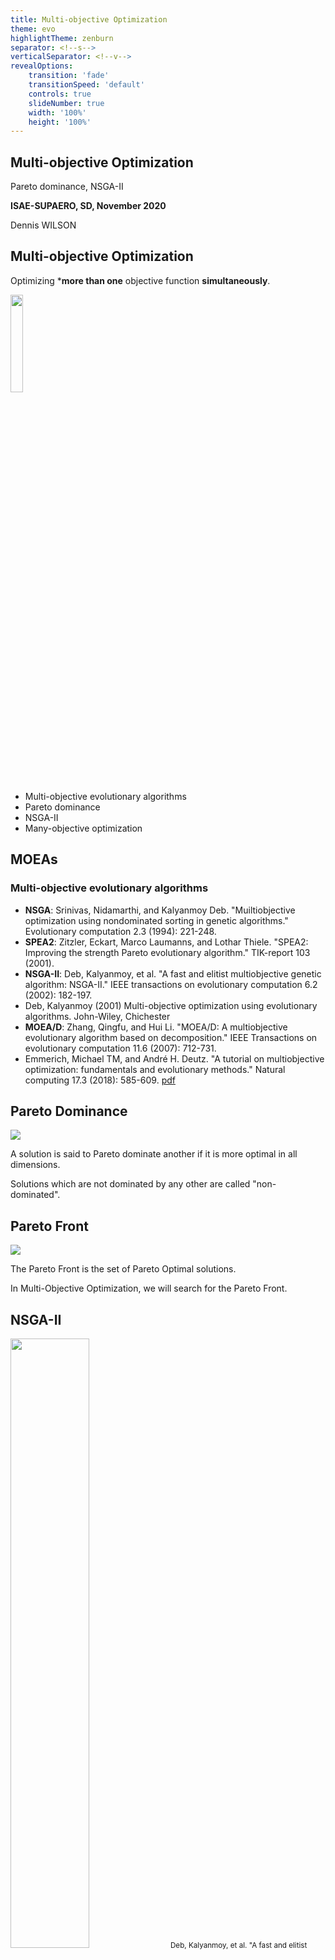 ```yaml
---
title: Multi-objective Optimization
theme: evo
highlightTheme: zenburn
separator: <!--s-->
verticalSeparator: <!--v-->
revealOptions:
    transition: 'fade'
    transitionSpeed: 'default'
    controls: true
    slideNumber: true
    width: '100%'
    height: '100%'
---
```


## Multi-objective Optimization

Pareto dominance, NSGA-II

**ISAE-SUPAERO, SD, November 2020**

Dennis WILSON

<!--s-->

## Multi-objective Optimization

Optimizing ***more than one** objective function **simultaneously**.

<img src="static/img/tarif_autoroute.jpg" style="background:none; border:none; box-shadow:none;" width="20%" height="auto"/>

+ Multi-objective evolutionary algorithms
+ Pareto dominance
+ NSGA-II
+ Many-objective optimization

<!--s-->

## MOEAs

### Multi-objective evolutionary algorithms

+ **NSGA**: Srinivas, Nidamarthi, and Kalyanmoy Deb. "Muiltiobjective optimization using nondominated sorting in genetic algorithms." Evolutionary computation 2.3 (1994): 221-248.
+ **SPEA2**: Zitzler, Eckart, Marco Laumanns, and Lothar Thiele. "SPEA2: Improving the strength Pareto evolutionary algorithm." TIK-report 103 (2001).
+ **NSGA-II**: Deb, Kalyanmoy, et al. "A fast and elitist multiobjective genetic algorithm: NSGA-II." IEEE transactions on evolutionary computation 6.2 (2002): 182-197.
+ Deb, Kalyanmoy (2001) Multi-objective optimization using evolutionary algorithms. John-Wiley, Chichester
+ **MOEA/D**: Zhang, Qingfu, and Hui Li. "MOEA/D: A multiobjective evolutionary algorithm based on decomposition." IEEE Transactions on evolutionary computation 11.6 (2007): 712-731.
+ Emmerich, Michael TM, and André H. Deutz. "A tutorial on multiobjective optimization: fundamentals and evolutionary methods." Natural computing 17.3 (2018): 585-609. <a href="https://link.springer.com/content/pdf/10.1007/s11047-018-9685-y.pdf">pdf</a>

<!--s-->

## Pareto Dominance

<img src="static/img/pareto_dominance.png" style="background:none; border:none; box-shadow:none;"/>

A solution is said to Pareto dominate another if it is more optimal in all
dimensions.

Solutions which are not dominated by any other are called
"non-dominated".

<!--s-->

## Pareto Front

<img src="static/img/pareto.webp" style="background:none; border:none; box-shadow:none;"/>

The Pareto Front is the set of Pareto Optimal solutions.

In Multi-Objective Optimization, we will search for the Pareto Front.


<!--s-->

## NSGA-II

<img src="static/img/nsgaii.png" style="background:none; border:none; box-shadow:none;" width="50%" height="auto"/>

<small>
Deb, Kalyanmoy, et al. "A fast and elitist multiobjective genetic algorithm: NSGA-II." IEEE transactions on evolutionary computation 6.2 (2002): 182-197. <a href="http://repository.ias.ac.in/83498/1/2-a.pdf">pdf</a>
</small>

<!--s-->

## Non-dominated Sorting

<img src="static/img/Diagram-of-nondominated-sorting.png" style="background:none; border:none; box-shadow:none;"/>

<small>
Wang, H. S., C. H. Tu, and K. H. Chen. "Supplier selection and production planning by using guided genetic algorithm and dynamic nondominated sorting genetic algorithm II approaches." Mathematical Problems in Engineering 2015 (2015).
</small>

<!--s-->

## Fast non-dominated sort

<img src="static/img/fast_non_dominated.png" style="background:none; border:none; box-shadow:none;"/>

<small>
Deb, Kalyanmoy, et al. "A fast and elitist multiobjective genetic algorithm: NSGA-II." IEEE transactions on evolutionary computation 6.2 (2002): 182-197. <a href="http://repository.ias.ac.in/83498/1/2-a.pdf">pdf</a>
</small>

<!--s-->

## Crowding Distance Assignment

<img src="static/img/crowding_distance.png" style="background:none; border:none; box-shadow:none;"/>

<img src="static/img/crowding_distance_calculation.png" style="background:none; border:none; box-shadow:none;"/>

<small>
Deb, Kalyanmoy, et al. "A fast and elitist multiobjective genetic algorithm: NSGA-II." IEEE transactions on evolutionary computation 6.2 (2002): 182-197. <a href="http://repository.ias.ac.in/83498/1/2-a.pdf">pdf</a>
</small>

<!--s-->

## NSGA-II Overview

<img src="static/img/nsgaii.png" style="background:none; border:none; box-shadow:none;" width="40%" height="auto"/>

<img src="static/img/crowding_distance_gr.png" style="background:none; border:none; box-shadow:none;"/>

<small>
Deb, Kalyanmoy, et al. "A fast and elitist multiobjective genetic algorithm: NSGA-II." IEEE transactions on evolutionary computation 6.2 (2002): 182-197. <a href="http://repository.ias.ac.in/83498/1/2-a.pdf">pdf</a>
</small>

<!--s-->

## Problems with Non-Dominance

<img src="static/img/problem_with_pareto.png" style="background:none; border:none; box-shadow:none;"/>

With more objectives, some objectives may be overrepresented in the non-dominated set.

<small>
Ishibuchi, Hisao, and Hiroyuki Sato. "Evolutionary many-objective optimization."
<a href="https://dl.acm.org/doi/proceedings/10.1145/3205651">Proceedings of the Genetic and Evolutionary Computation Conference Companion.</a> 2019.
</small>

<!--s-->

## Many-objective Optimization

<img src="static/img/pareto_num_solutions.png" style="background:none; border:none; box-shadow:none;"/>

When increasing beyond a small number (2-4) of objectives,

the chance of fully non-dominated solutions decreases.

Different algorithms, visualization methods, convergence metrics are needed.

<small>
Ishibuchi, Hisao, and Hiroyuki Sato. "Evolutionary many-objective optimization."
<a href="https://dl.acm.org/doi/proceedings/10.1145/3205651">Proceedings of the Genetic and Evolutionary Computation Conference Companion.</a> 2019.
</small>
